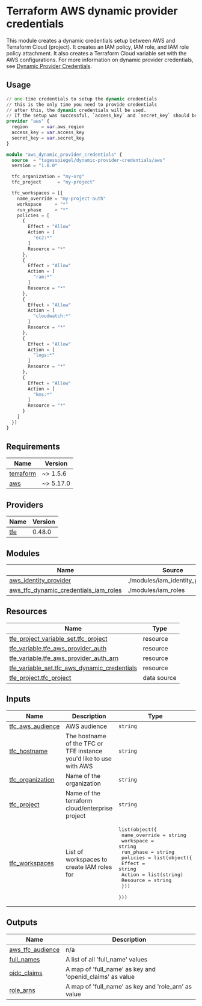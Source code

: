 # Terraform AWS dynamic provider credentials

This module creates a dynamic credentials setup between AWS and Terraform Cloud (project). It creates an IAM policy, IAM role, and IAM role policy attachment. It also creates a Terraform Cloud variable set with the AWS configurations. For more information on dynamic provider credentials, see [Dynamic Provider Credentials](https://developer.hashicorp.com/terraform/cloud-docs/workspaces/dynamic-provider-credentials).

## Usage

```terraform
// one-time credentials to setup the dynamic credentials
// this is the only time you need to provide credentials
// after this, the dynamic credentials will be used.
// If the setup was successful, `access_key` and `secret_key` should be removed.
provider "aws" {
  region     = var.aws_region
  access_key = var.access_key
  secret_key = var.secret_key
}

module "aws_dynamic_provider_credentials" {
  source  = "tagesspiegel/dynamic-provider-credentials/aws"
  version = "1.0.0"

  tfc_organization = "my-org"
  tfc_project      = "my-project"

  tfc_workspaces = [{
    name_override = "my-project-auth"
    workspace     = "*"
    run_phase     = "*"
    policies = [
      {
        Effect = "Allow"
        Action = [
          "ec2:*"
        ]
        Resource = "*"
      },
      {
        Effect = "Allow"
        Action = [
          "ram:*"
        ]
        Resource = "*"
      },
      {
        Effect = "Allow"
        Action = [
          "cloudwatch:*"
        ]
        Resource = "*"
      },
      {
        Effect = "Allow"
        Action = [
          "logs:*"
        ]
        Resource = "*"
      },
      {
        Effect = "Allow"
        Action = [
          "kms:*"
        ]
        Resource = "*"
      }
    ]
  }]
}
```

<!-- BEGIN_TF_DOCS -->
## Requirements

| Name | Version |
|------|---------|
| <a name="requirement_terraform"></a> [terraform](#requirement\_terraform) | ~> 1.5.6 |
| <a name="requirement_aws"></a> [aws](#requirement\_aws) | ~> 5.17.0 |

## Providers

| Name | Version |
|------|---------|
| <a name="provider_tfe"></a> [tfe](#provider\_tfe) | 0.48.0 |

## Modules

| Name | Source | Version |
|------|--------|---------|
| <a name="module_aws_identity_provider"></a> [aws\_identity\_provider](#module\_aws\_identity\_provider) | ./modules/iam_identity_provider | n/a |
| <a name="module_aws_tfc_dynamic_credentials_iam_roles"></a> [aws\_tfc\_dynamic\_credentials\_iam\_roles](#module\_aws\_tfc\_dynamic\_credentials\_iam\_roles) | ./modules/iam_roles | n/a |

## Resources

| Name | Type |
|------|------|
| [tfe_project_variable_set.tfc_project](https://registry.terraform.io/providers/hashicorp/tfe/latest/docs/resources/project_variable_set) | resource |
| [tfe_variable.tfe_aws_provider_auth](https://registry.terraform.io/providers/hashicorp/tfe/latest/docs/resources/variable) | resource |
| [tfe_variable.tfe_aws_provider_auth_arn](https://registry.terraform.io/providers/hashicorp/tfe/latest/docs/resources/variable) | resource |
| [tfe_variable_set.tfc_aws_dynamic_credentials](https://registry.terraform.io/providers/hashicorp/tfe/latest/docs/resources/variable_set) | resource |
| [tfe_project.tfc_project](https://registry.terraform.io/providers/hashicorp/tfe/latest/docs/data-sources/project) | data source |

## Inputs

| Name | Description | Type | Default | Required |
|------|-------------|------|---------|:--------:|
| <a name="input_tfc_aws_audience"></a> [tfc\_aws\_audience](#input\_tfc\_aws\_audience) | AWS audience | `string` | `"aws.workload.identity"` | no |
| <a name="input_tfc_hostname"></a> [tfc\_hostname](#input\_tfc\_hostname) | The hostname of the TFC or TFE instance you'd like to use with AWS | `string` | `"app.terraform.io"` | no |
| <a name="input_tfc_organization"></a> [tfc\_organization](#input\_tfc\_organization) | Name of the organization | `string` | n/a | yes |
| <a name="input_tfc_project"></a> [tfc\_project](#input\_tfc\_project) | Name of the terraform cloud/enterprise project | `string` | n/a | yes |
| <a name="input_tfc_workspaces"></a> [tfc\_workspaces](#input\_tfc\_workspaces) | List of workspaces to create IAM roles for | <pre>list(object({<br>    name_override = string<br>    workspace     = string<br>    run_phase     = string<br>    policies = list(object({<br>      Effect   = string<br>      Action   = list(string)<br>      Resource = string<br>    }))<br>  }))</pre> | n/a | yes |

## Outputs

| Name | Description |
|------|-------------|
| <a name="output_aws_tfc_audience"></a> [aws\_tfc\_audience](#output\_aws\_tfc\_audience) | n/a |
| <a name="output_full_names"></a> [full\_names](#output\_full\_names) | A list of all 'full\_name' values |
| <a name="output_oidc_claims"></a> [oidc\_claims](#output\_oidc\_claims) | A map of 'full\_name' as key and 'openid\_claims' as value |
| <a name="output_role_arns"></a> [role\_arns](#output\_role\_arns) | A map of 'full\_name' as key and 'role\_arn' as value |
<!-- END_TF_DOCS -->
